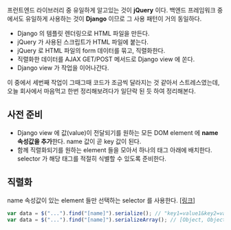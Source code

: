프런트엔드 라이브러리 중 유일하게 알고있는 것이 **jQuery** 이다. 백엔드 프레임워크 중에서도 유일하게 사용하는 것이 **Django** 이므로 그 사용 패턴이 거의 동일하다.

* Django 의 템플릿 렌더링으로 HTML 파일을 만든다.
* jQuery 가 사용된 스크립트가 HTML 파일에 붙는다.
* jQuery 로 HTML 파일의 form 데이터를 묶고, 직렬화한다. 
* 직렬화한 데이터를 AJAX GET/POST 메서드로 Django view 에 쏜다.
* Django view 가 작업을 이어나간다.

이 중에서 세번째 작업이 그때그때 코드가 조금씩 달라지는 것 같아서 스트레스였는데, 오늘 회사에서 마음먹고 한번 정리해보려다가 일단락 된 듯 하여 정리해본다.

## 사전 준비
* Django view 에 값(value)이 전달되기를 원하는 모든 DOM element 에 **name 속성값을 추가**한다. name 값이 곧 key 값이 된다.
* 함께 직렬화되기를 원하는 element 들을 모아서 하나의 태그 아래에 배치한다. selector 가 해당 태그를 적절히 식별할 수 있도록 준비한다.

## 직렬화
name 속성값이 있는 element 들만 선택하는 selector 를 사용한다. [[링크]](https://api.jquery.com/has-attribute-selector/)
```javascript
var data = $("...").find("[name]").serialize(); // "key1=value1&key2=value2&..."
var data = $("...").find("[name]").serializeArray(); // [Object, Object, Object]
```